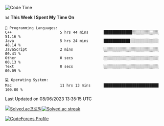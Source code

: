 
<!--START_SECTION:waka-->
![Code Time](http://img.shields.io/badge/Code%20Time-2%2C732%20hrs%2027%20mins-blue)

📊 **This Week I Spent My Time On** 

```text
💬 Programming Languages: 
C++                      5 hrs 44 mins       █████████████░░░░░░░░░░░░   51.16 % 
Java                     5 hrs 24 mins       ████████████░░░░░░░░░░░░░   48.14 % 
JavaScript               2 mins              ░░░░░░░░░░░░░░░░░░░░░░░░░   00.41 % 
Other                    0 secs              ░░░░░░░░░░░░░░░░░░░░░░░░░   00.13 % 
Text                     0 secs              ░░░░░░░░░░░░░░░░░░░░░░░░░   00.09 % 

💻 Operating System: 
Mac                      11 hrs 13 mins      █████████████████████████   100.00 % 
```


 Last Updated on 08/06/2023 13:35:15 UTC
<!--END_SECTION:waka-->


[![Solved.ac프로필](http://mazassumnida.wtf/api/generate_badge?boj=hckim96)](https://solved.ac/hckim96)[![Solved.ac streak](http://mazandi.herokuapp.com/api?handle=hckim96&theme=dark)](https://solved.ac/hckim96)


[![CodeForces Profile](https://cf.leed.at?id=hckim96)](https://codeforces.com/profile/hckim96)

